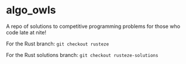 # algo_owls
A repo of solutions to competitive programming problems for those who code late at nite!

For the Rust branch: `git checkout rusteze`

For the Rust solutions branch: `git checkout rusteze-solutions`
